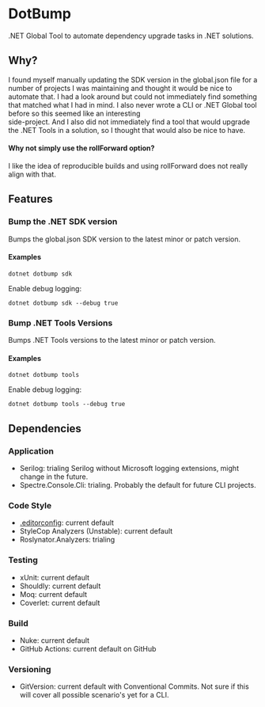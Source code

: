 # DotBump

.NET Global Tool to automate dependency upgrade tasks in .NET solutions.

## Why?

I found myself manually updating the SDK version in the global.json file for a number of projects I was maintaining 
and thought it would be nice to automate that. I had a look around but could not immediately find something that 
matched  what I had in mind. I also never wrote a CLI or .NET Global tool before so this seemed like an interesting  
side-project. And I also did not immediately find a tool that would upgrade the .NET Tools in a solution, so I thought 
that would also be nice to have.

#### Why not simply use the rollForward option?

I like the idea of reproducible builds and using rollForward does not really align with that.

## Features

### Bump the .NET SDK version

Bumps the global.json SDK version to the latest minor or patch version.

#### Examples

```shell
dotnet dotbump sdk
```

Enable debug logging:

````shell
dotnet dotbump sdk --debug true
````

### Bump .NET Tools Versions

Bumps .NET Tools versions to the latest minor or patch version.

#### Examples

```shell
dotnet dotbump tools
```

Enable debug logging:

````shell
dotnet dotbump tools --debug true
````

## Dependencies

### Application

* Serilog: trialing Serilog without Microsoft logging extensions, might change in the future.
* Spectre.Console.Cli: trialing. Probably the default for future CLI projects.

### Code Style

* [.editorconfig](.editorconfig): current default
* StyleCop Analyzers (Unstable): current default
* Roslynator.Analyzers: trialing

### Testing

* xUnit: current default
* Shouldly: current default
* Moq: current default
* Coverlet: current default

### Build

* Nuke: current default
* GitHub Actions: current default on GitHub

### Versioning

* GitVersion: current default with Conventional Commits. Not sure if this will cover all possible scenario's yet for a CLI.